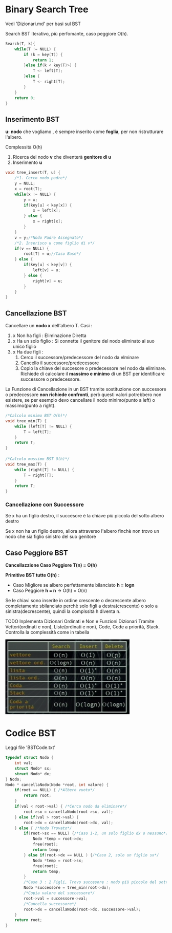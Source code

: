 # Binary Search Tree
Vedi 'Dizionari.md' per basi sul BST

Search BST Iterativo, più perfomante, caso peggiore O(h).
```c
Search(T, k){
    while(T != NULL) {
        if (k = key(T)) {
            return 1;
        }else if(k < key(T)>) {
            T <- left[T];
        }else {
            T <- right[T];
        }
    }
    return 0;
}
```
## Inserimento BST 
**u: nodo** che vogliamo , è sempre inserito come **foglia**, per non ristrutturare l'albero.

Complessità O(h)
1. Ricerca del nodo **v** che diventerà **genitore di u**
2. Inserimento **u**

```c
void tree_insert(T, u) {
    /*1. Cerco nodo padre*/
    y = NULL;
    x = root(T);
    while(x != NULL) {
        y = x;
        if(key[u] < key[x]) {
            x = left[x];
        } else {
            x = right[x];
        }
    }
    v = y;/*Nodo Padre Assegnato*/
    /*2. Inserisco u come figlio di v*/
    if(v == NULL) {
        root[T] = u;//Caso Base*/
    } else {
        if(key[u] < key[v]) {
            left[v] = u;
        } else {
            right[v] = u;
        }
    }
}
```

## Cancellazione BST
Cancellare un **nodo x** dell'albero T. Casi :
1. x Non ha figli : Eliminazione Diretta
2. x Ha un solo figlio : Si connette il genitore del nodo eliminato al suo unico figlio
3. x Ha due figli :
   1. Cerco il successore/predecessore del nodo da elminare
   2. Cancello il successore/predecessore
   3. Copio la chiave del succesore o predecessore nel nodo da eliminare. Richiede di calcolare il **massimo e minimo** di un BST per identificare successore o predecessore.

La Funzione di Cancellazione in un BST tramite sostituzione con successore o predecessore **non richiede confronti**, però questi valori potrebbero non esistere, se per esempio devo cancellare il nodo minimo(punto a left) o massimo(punto a right).
```c
/*Calcolo minimo BST O(h)*/
void tree_min(T) {
    while (left[T] != NULL) {
        T = left[T];
    }
    return T;
}

/*Calcolo massimo BST O(h)*/
void tree_max(T) {
    while (right[T] != NULL) {
        T = right[T];
    }
    return T;
}
```

### Cancellazione con Successore
Se x ha un figlio destro, il succesore è la chiave più piccola del sotto albero destro

Se x non ha un figlio destro, allora attraverso l'albero finchè non trovo un nodo che sia figlio sinistro del suo genitore


## Caso Peggiore BST
**Cancellazzione Caso Peggiore T(n) = O(h)**

**Primitive BST tutte O(h)** :
- Caso Migliore se albero perfettamente bilanciato **h = logn**
- Caso Peggiore **h = n** -> O(h) = O(n)

Se le chiavi sono inserite in ordine crescente o decrescente albero completamente sbilanciato perchè solo figli a destra(crescente) o solo a sinistra(decrescente), quindi la complssità h diventa n.

TODO  Inplementa Dizionari Ordinati e Non e Funzioni Dizionari Tramite Vettori(ordinati e non), Liste(ordinati e non), Code, Code a priorità, Stack. Controlla la complessità come in tabella

![alt text](img\impleDizi.png)

# Codice BST
Leggi file 'BSTCode.txt'

```c
typedef struct Nodo {
    int val;
    struct Nodo* sx;
    struct Nodo* dx;
} Nodo;
Nodo * cancellaNodo(Nodo *root, int valore) {
    if(root == NULL) { /*Albero vuoto*/
        return root;
    }
    if(val < root->val) { /*Cerca nodo da eliminare*/
        root->sx = cancellaNodo(root->sx, val);
    } else if(val > root->val) {
        root->dx = cancellaNodo(root->dx, val);
    } else { /*Nodo Trovato*/
        if(root->sx == NULL) {/*Caso 1-2, un solo figlio dx o nessuno*/
            Nodo *temp = root->dx;
            free(root);
            return temp;
        } else if(root->dx == NULL ) {/*Caso 2, solo un figlio sx*/
            Nodo *temp = root->sx;
            free(root);
            return temp;
        }
        /*Caso 3 : 2 Figli, Trovo succesore : nodo più piccolo del sottoalbero destro*/
        Nodo *successore = tree_min(root->dx);
        /*Copia valore del successore*/
        root->val = successore->val;
        /*Cancella successore*/
        root->dx = cancellaNodo(root->dx, successore->val);
    }
    return root;
}
```
